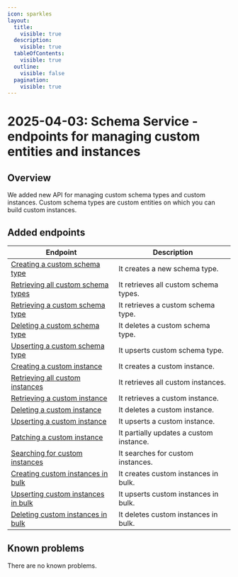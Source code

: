 ```yaml
---
icon: sparkles
layout:
  title:
    visible: true
  description:
    visible: true
  tableOfContents:
    visible: true
  outline:
    visible: false
  pagination:
    visible: true
---
```

# 2025-04-03: Schema Service - endpoints for managing custom entities and instances

## Overview

We added new API for managing custom schema types and custom instances. Custom schema types are custom entities on which you can build custom instances.

## Added endpoints

| Endpoint                                                                                                   | Description                             |
|------------------------------------------------------------------------------------------------------------|-----------------------------------------|
| [Creating a custom schema type](/openapi/schema/#operation/POST-schema-create-custom-schema-type)          | It creates a new schema type.           |
| [Retrieving all custom schema types](/openapi/schema/#operation/GET-schema-retrieve-custom-schema-types)   | It retrieves all custom schema types.   |
| [Retrieving a custom schema type](/openapi/schema/#operation/GET-schema-retrieve-custom-schema-type)       | It retrieves a custom schema type.      |
| [Deleting a custom schema type](/openapi/schema/#operation/DELETE-schema-remove-custom-schema-type)        | It deletes a custom schema type.        |
| [Upserting a custom schema type](/openapi/schema/#operation/PUT-schema-upsert-custom-schema-type)          | It upserts custom schema type.          |
| [Creating a custom instance](/openapi/schema/#operation/POST-schema-create-custom-instance)                | It creates a custom instance.           |
| [Retrieving all custom instances](/openapi/schema/#operation/GET-schema-retrieve-custom-instances)         | It retrieves all custom instances.      |
| [Retrieving a custom instance](/openapi/schema/#operation/GET-schema-retrieve-custom-instance)             | It retrieves a custom instance.         |
| [Deleting a custom instance](/openapi/schema/#operation/DELETE-schema-remove-custom-instance)              | It deletes a custom instance.           |
| [Upserting a custom instance](/openapi/schema/#operation/PUT-schema-upsert-custom-instance)                | It upserts a custom instance.           |
| [Patching a custom instance](/openapi/schema/#operation/PATCH-schema-patch-custom-instance)                | It partially updates a custom instance. |
| [Searching for custom instances](/openapi/schema/#operation/POST-schema-search-custom-instances)           | It searches for custom instances.       |
| [Creating custom instances in bulk](/openapi/schema/#operation/POST-schema-create-custom-instances-bulk)   | It creates custom instances in bulk.    |
| [Upserting custom instances in bulk](/openapi/schema/#operation/PUT-schema-create-custom-instances-bulk)   | It upserts custom instances in bulk.    |
| [Deleting custom instances in bulk](/openapi/schema/#operation/DELETE-schema-create-custom-instances-bulk) | It deletes custom instances in bulk.    |

## Known problems

There are no known problems.